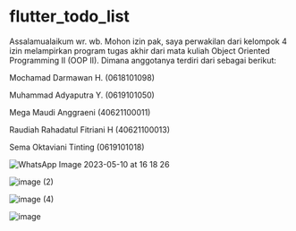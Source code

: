 # flutter_todo_list

Assalamualaikum wr. wb. Mohon izin pak, saya perwakilan dari kelompok 4 izin melampirkan program tugas akhir dari mata kuliah Object Oriented Programming II (OOP II). Dimana anggotanya terdiri dari sebagai berikut:


Mochamad Darmawan H. (0618101098)

Muhammad Adyaputra Y. (0619101050)

Mega Maudi Anggraeni (40621100011)

Raudiah Rahadatul Fitriani H (40621100013)

Sema Oktaviani Tinting (0619101018)


![WhatsApp Image 2023-05-10 at 16 18 26](https://github.com/mochamaddarmawanh/flutter_todolist/assets/61108426/db023ff2-4fdc-437b-ac52-cd41d14799ba)

![image (2)](https://github.com/mochamaddarmawanh/flutter_todolist/assets/61108426/43480b29-d0d2-4402-88c8-66a89b31e953)

![image (4)](https://github.com/mochamaddarmawanh/flutter_todolist/assets/61108426/17b02a65-9852-411e-b802-bd8671410899)

![image](https://github.com/mochamaddarmawanh/flutter_todolist/assets/61108426/596c1c9d-7bbf-462d-81c5-7a27623191eb)

